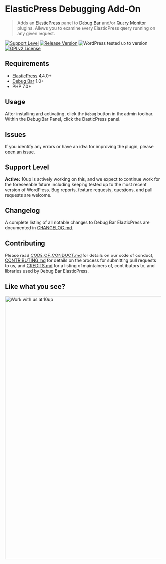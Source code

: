 # ElasticPress Debugging Add-On

> Adds an [ElasticPress](https://wordpress.org/plugins/elasticpress) panel to [Debug Bar](https://wordpress.org/plugins/debug-bar/) and/or [Query Monitor](https://wordpress.org/plugins/query-monitor/) plugins. Allows you to examine every ElasticPress query running on any given request.

[![Support Level](https://img.shields.io/badge/support-active-green.svg)](#support-level) [![Release Version](https://img.shields.io/github/tag/10up/debug-bar-elasticpress.svg?label=release)](https://github.com/10up/debug-bar-elasticpress/releases/latest) ![WordPress tested up to version](https://img.shields.io/wordpress/plugin/tested/debug-bar-elasticpress?label=WordPress) [![GPLv2 License](https://img.shields.io/github/license/10up/debug-bar-elasticpress.svg)](https://github.com/10up/debug-bar-elasticpress/blob/trunk/LICENSE.md)

## Requirements

* [ElasticPress](https://wordpress.org/plugins/elasticpress/) 4.4.0+
* [Debug Bar](https://wordpress.org/plugins/debug-bar/) 1.0+
* PHP 7.0+

## Usage

After installing and activating, click the `Debug` button in the admin toolbar. Within the Debug Bar Panel, click the ElasticPress panel.

## Issues

If you identify any errors or have an idea for improving the plugin, please [open an issue](https://github.com/10up/debug-bar-elasticpress/issues?state=open).

## Support Level

**Active:** 10up is actively working on this, and we expect to continue work for the foreseeable future including keeping tested up to the most recent version of WordPress. Bug reports, feature requests, questions, and pull requests are welcome.

## Changelog

A complete listing of all notable changes to Debug Bar ElasticPress are documented in [CHANGELOG.md](https://github.com/10up/debug-bar-elasticpress/blob/develop/CHANGELOG.md).

## Contributing

Please read [CODE_OF_CONDUCT.md](https://github.com/10up/debug-bar-elasticpress/blob/develop/CODE_OF_CONDUCT.md) for details on our code of conduct, [CONTRIBUTING.md](https://github.com/10up/debug-bar-elasticpress/blob/develop/CONTRIBUTING.md) for details on the process for submitting pull requests to us, and [CREDITS.md](https://github.com/10up/debug-bar-elasticpress/blob/develop/CREDITS.md) for a listing of maintainers of, contributors to, and libraries used by Debug Bar ElasticPress.

## Like what you see?

<a href="http://10up.com/contact/"><img src="https://10up.com/uploads/2016/10/10up-Github-Banner.png" width="850" alt="Work with us at 10up"></a>
